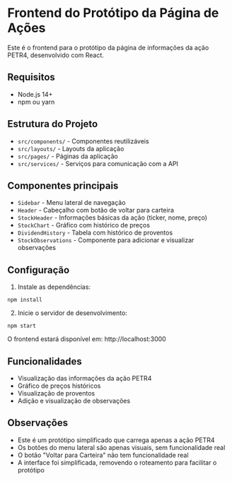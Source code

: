 # Frontend do Protótipo da Página de Ações

Este é o frontend para o protótipo da página de informações da ação PETR4, desenvolvido com React.

## Requisitos

- Node.js 14+
- npm ou yarn

## Estrutura do Projeto

- `src/components/` - Componentes reutilizáveis
- `src/layouts/` - Layouts da aplicação
- `src/pages/` - Páginas da aplicação
- `src/services/` - Serviços para comunicação com a API

## Componentes principais

- `Sidebar` - Menu lateral de navegação
- `Header` - Cabeçalho com botão de voltar para carteira
- `StockHeader` - Informações básicas da ação (ticker, nome, preço)
- `StockChart` - Gráfico com histórico de preços
- `DividendHistory` - Tabela com histórico de proventos
- `StockObservations` - Componente para adicionar e visualizar observações

## Configuração

1. Instale as dependências:

```
npm install
```

2. Inicie o servidor de desenvolvimento:

```
npm start
```

O frontend estará disponível em: http://localhost:3000

## Funcionalidades

- Visualização das informações da ação PETR4
- Gráfico de preços históricos
- Visualização de proventos
- Adição e visualização de observações

## Observações

- Este é um protótipo simplificado que carrega apenas a ação PETR4
- Os botões do menu lateral são apenas visuais, sem funcionalidade real
- O botão "Voltar para Carteira" não tem funcionalidade real
- A interface foi simplificada, removendo o roteamento para facilitar o protótipo
